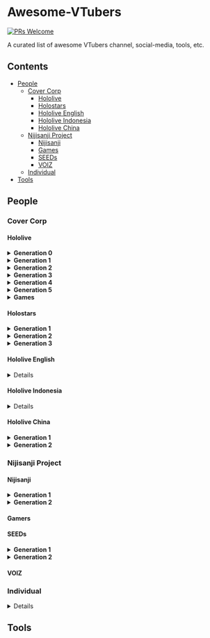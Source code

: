 # Awesome-VTubers

[![PRs Welcome](https://img.shields.io/badge/PRs-welcome-brightgreen.svg)](https://github.com/calee0219/awesome-5g/pulls)


A curated list of awesome VTubers channel, social-media, tools, etc.

## Contents


<!--ts-->
* [People](#people)
  * [Cover Corp](#cover-corp)
    * [Hololive](#hololive)
    * [Holostars](#holostars)
    * [Hololive English](#hololive-english)
    * [Hololive Indonesia](#hololive-indonesia)
    * [Hololive China](#hololive-china)
  * [Nijisanji Project](#nijisanji-project)
    * [Nijisanji](#nijisanji)
    * [Games](#games)
    * [SEEDs](#seeds)
    * [VOIZ](#voiz)
  * [Individual](#individual)
* [Tools](#tools)

<!--te-->

## People

### Cover Corp

#### Hololive

<details><summary><b>Generation 0</b></summary>

- Tokino Sora - [Youbute](https://www.youtube.com/channel/UCp6993wxpyDPHUpavwDFqgg) / [Twitter](https://twitter.com/tokino_sora)
- Roboco - [Youtube](https://www.youtube.com/channel/UCDqI2jOz0weumE8s7paEk6g) / [Twitter](https://twitter.com/robocosan)
- Hoshimachi Suisei - [YouTube](https://www.youtube.com/channel/UC5CwaMl1eIgY8h02uZw7u8A) / [Twitter](https://twitter.com/suisei_hosimati)
- Sakura Miko - [YouTube](https://www.youtube.com/channel/UC-hM6YJuNYVAmUWxeIr9FeA) / [Twitter](https://twitter.com/sakuramiko35)
- AZKi - [YouTube](https://www.youtube.com/channel/UC0TXe_LYZ4scaW2XMyi5_kw) / [Twitter](https://twitter.com/AZKi_VDiVA)

</details>

<details><summary><b>Generation 1</b></summary>

- Yozora Mel - [YouTube](https://www.youtube.com/channel/UCD8HOxPs4Xvsm8H0ZxXGiBw) / [Twitter](https://twitter.com/yozoramel)
- Shirakami Fubuki - [YouTube](https://www.youtube.com/channel/UCdn5BQ06XqgXoAxIhbqw5Rg) / [Twitter](https://twitter.com/shirakamifubuki) / [OpenREC](https://www.openrec.tv/user/shirakamifubuki)
- Natsuiro Matsuri - [YouTube](https://www.youtube.com/channel/UCQ0UDLQCjY0rmuxCDE38FGg) / [Twitter](https://twitter.com/natsuiromatsuri) / [OpenREC](https://www.openrec.tv/user/natsuiromatsuri)
- Aki Rosenthal - [YouTube](https://www.youtube.com/channel/UCFTLzh12_nrtzqBPsTCqenA) / [Twitter](https://twitter.com/akirosenthal) / [TwitCasting](https://twitcasting.tv/akirosenthal) / [Mirrativ](https://www.mirrativ.com/user/3263526) / [OpenREC](https://www.openrec.tv/user/akirosenthal)
- Akai Haato - [YouTube](https://www.youtube.com/channel/UC1CfXB_kRs3C-zaeTG3oGyg) / [Twitter](https://twitter.com/akaihaato)
- Hitomi Chris - Retired 2018/6/26

</details>

<details><summary><b>Generation 2</b></summary>

- Minato Aqua
- Murasaki Shion
- Nakiri Ayame
- Yuzuki Choco
- Oozora Subaru

</details>

<details><summary><b>Generation 3</b></summary>

- Usada Pekora
- Uruha Rushia
- Shiranui Flare
- Shirogane Noel
- Houshou Marine

</details>

<details><summary><b>Generation 4</b></summary>

- Amane Kanata - [Youbute](https://www.youtube.com/channel/UCZlDXzGoo7d44bwdNObFacg) / [Twitter](https://twitter.com/amanekanatach)
- Kiryu Coco - [Youbute](https://www.youtube.com/channel/UCS9uQI-jC3DE0L4IpXyvr6w) / [Twitter](https://twitter.com/kiryucoco)
- Tsunomaki Watame - [Youbute](https://www.youtube.com/channel/UCqm3BQLlJfvkTsX_hvm0UmA) / [Twitter](https://twitter.com/tsunomakiwatame)
- Tokoyami Towa - [Youbute](https://www.youtube.com/channel/UC1uv2Oq6kNxgATlCiez59hw) / [Twitter](https://twitter.com/tokoyamitowa)
- Himemori Luna - [Youbute](https://www.youtube.com/channel/UCa9Y57gfeY0Zro_noHRVrnw) / [Twitter](https://twitter.com/himemoriluna)

</details>

<details><summary><b>Generation 5</b></summary>

- Yukihana Lamy - [Youbute](https://www.youtube.com/channel/UCFKOVgVbGmX65RxO3EtH3iw) / [Twitter](https://twitter.com/yukihanalamy)
- Momosuzu Nene - [Youbute](https://www.youtube.com/channel/UCAWSyEs_Io8MtpY3m-zqILA) / [Twitter](https://twitter.com/momosuzunene)
- Shishiro Botan - [Youbute](https://www.youtube.com/channel/UCUKD-uaobj9jiqB-VXt71mA) / [Twitter](https://twitter.com/shishirobotan)
- Mano Aloe - Retired
- Omaru Polka - [Youbute](https://www.youtube.com/channel/UCK9V2B22uJYu3N7eR_BT9QA) / [Twitter](https://twitter.com/omarupolka)

</details>

<details><summary><b>Games</b></summary>

- Ookami Mio - [Youbute](https://www.youtube.com/channel/UCp-5t9SrOQwXMU7iIjQfARg) / [Twitter](https://twitter.com/ookamimio)
- Nekomata Okayu - [Youbute](https://www.youtube.com/channel/UCvaTdHTWBGv3MKj3KVqJVCw) / [Twitter](https://twitter.com/nekomataokayu)
- Inugami Korone - [Youbute](https://www.youtube.com/channel/UChAnqc_AY5_I3Px5dig3X1Q) / [Twitter](https://twitter.com/inugamikorone)

</details>

#### Holostars

<details><summary><b>Generation 1</b></summary>

- Hanasaki Miyabi
- Kagami Kira
- Kanade Izuru
- Yakushiji Suzaku
- Arurandeisu
- Rikka

</details>

<details><summary><b>Generation 2</b></summary>

- Astel Leda
- Kishido Temma
- Yukoku Roberu

</details>

<details><summary><b>Generation 3</b></summary>

- Tsukishita Kaoru
- Kageyama Shien
- Aragami Oga

</details>

#### Hololive English

<details>

- Mori Calliope - [Youbute](https://www.youtube.com/channel/UCL_qhgtOy0dy1Agp8vkySQg) / [Twitter](https://twitter.com/moricalliope) / [SoundCloud](https://soundcloud.com/user-694398002)
- Takanashi Kiara - [Youbute](https://www.youtube.com/channel/UCHsx4Hqa-1ORjQTh9TYDhww) / [Twitter](https://twitter.com/takanashikiara)
- Ninomae Ina'nis - [Youbute](https://www.youtube.com/channel/UCMwGHR0BTZuLsmjY_NT5Pwg) / [Twitter](https://twitter.com/ninomaeinanis)
- Gawr Gura - [Youbute](https://www.youtube.com/channel/UCoSrY_IQQVpmIRZ9Xf-y93g) / [Twitter](https://twitter.com/gawrgura)
- Watson Amelia - [Youbute](https://www.youtube.com/channel/UCyl1z3jo3XHR1riLFKG5UAg) / [Twitter](https://twitter.com/watsonameliaEN)

</details>

#### Hololive Indonesia

<details>

- Ayunda Risu
- Moona Hoshinova
- Airani Iofifteen

</details>

#### Hololive China

<details><summary><b>Generation 1</b></summary>

- Yogiri - Retired 2020/12/20
- Civia - Retired 2020/11/18
- Spade Echo - Retired 2020/11/21

</details>

<details><summary><b>Generation 2</b></summary>

- Doris - Retired 2020/12/26
- Rosalyn - Retired 2020/12/27
- Artia - Retired 2020/11/19

</details>

### Nijisanji Project

#### Nijisanji

<details><summary><b>Generation 1</b></summary>
 
</details>

<details><summary><b>Generation 2</b></summary>

</details>

#### Gamers

#### SEEDs

<details><summary><b>Generation 1</b></summary>
 
</details>

<details><summary><b>Generation 2</b></summary>
 
</details>

#### VOIZ

### Individual

<details>

- Bafuko Seiso - [Youtube](https://www.youtube.com/channel/UC94NiQXdPedmfOE_qlIBd7Q) / [Twitter](https://twitter.com/bafuko_seiso)

</details>

## Tools
